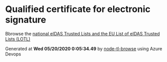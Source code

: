# Qualified certificate for electronic signature 
 Bbrowse the [national eIDAS Trusted Lists and the EU List of eIDAS Trusted Lists (LOTL)](https://webgate.ec.europa.eu/tl-browser/#/) 
 
 
Generated at **Wed 05/20/2020  0:05:34.49** by [node-tl-browse](https://github.com/ymedlop/node-tl-browser) using Azure Devops 
